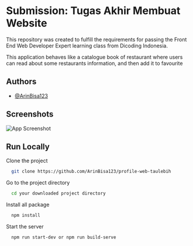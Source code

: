 # Submission: Tugas Akhir Membuat Website

This repository was created to fulfill the requirements for passing the Front End Web Developer Expert learning class from Dicoding Indonesia.

This application behaves like a catalogue book of restaurant where users can read about some restaurants information, and then add it to favourite

## Authors

- [@ArinBisa123](https://www.github.com/ArinBisa123)


## Screenshots

![App Screenshot]()


## Run Locally

Clone the project

```bash
  git clone https://github.com/ArinBisa123/profile-web-taulebih
```

Go to the project directory

```bash
  cd your downloaded project directory 
```

Install all package
```bash
  npm install
```
Start the server

```bash
  npm run start-dev or npm run build-serve
```
